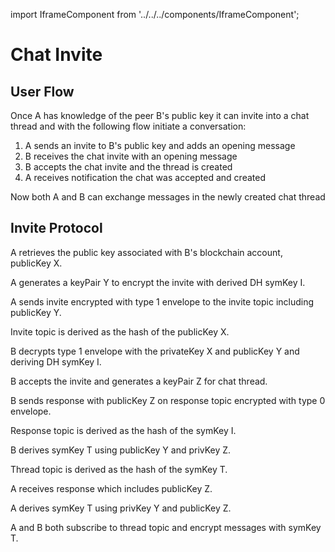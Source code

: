 import IframeComponent from '../../../components/IframeComponent';

# Chat Invite

## User Flow

Once A has knowledge of the peer B's public key it can invite into a chat thread and with the following flow initiate a conversation:

1. A sends an invite to B's public key and adds an opening message
2. B receives the chat invite with an opening message
3. B accepts the chat invite and the thread is created
4. A receives notification the chat was accepted and created

Now both A and B can exchange messages in the newly created chat thread

## Invite Protocol

A retrieves the public key associated with B's blockchain account, publicKey X.

A generates a keyPair Y to encrypt the invite with derived DH symKey I.

A sends invite encrypted with type 1 envelope to the invite topic including publicKey Y.

Invite topic is derived as the hash of the publicKey X.

B decrypts type 1 envelope with the privateKey X and publicKey Y and deriving DH symKey I.

B accepts the invite and generates a keyPair Z for chat thread.

B sends response with publicKey Z on response topic encrypted with type 0 envelope.

Response topic is derived as the hash of the symKey I.

B derives symKey T using publicKey Y and privKey Z.

Thread topic is derived as the hash of the symKey T.

A receives response which includes publicKey Z.

A derives symKey T using privKey Y and publicKey Z.

A and B both subscribe to thread topic and encrypt messages with symKey T.

<IframeComponent />
